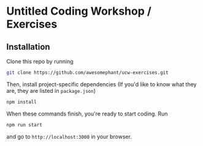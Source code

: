 # Untitled Coding Workshop / Exercises

## Installation

Clone this repo by running

```bash
git clone https://github.com/awesomephant/ucw-exercises.git
```

Then, install project-specific dependencies (If you'd like to know what they are, they are listed in ```package.json```)

```bash
npm install
```

When these commands finish, you're ready to start coding. Run

```bash
npm run start
```

and go to ```http://localhost:3000``` in your browser.